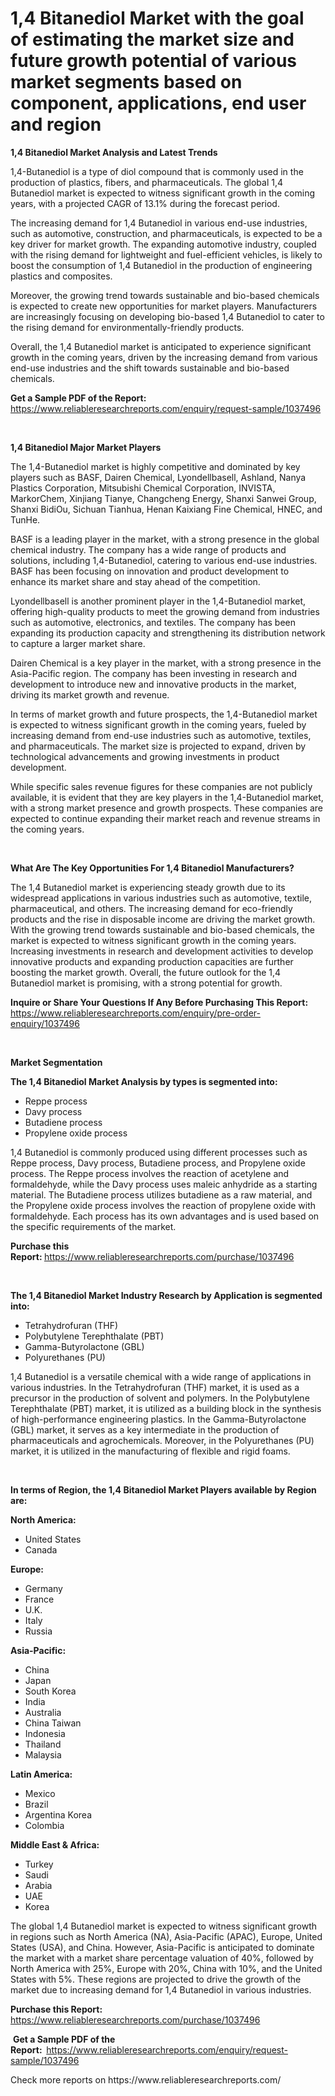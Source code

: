 <p><h1>1,4 Bitanediol Market with the goal of estimating the market size and future growth potential of various market segments based on component, applications, end user and region</h1></p><p><strong>1,4 Bitanediol Market Analysis and Latest Trends</strong></p>
<p><p>1,4-Butanediol is a type of diol compound that is commonly used in the production of plastics, fibers, and pharmaceuticals. The global 1,4 Butanediol market is expected to witness significant growth in the coming years, with a projected CAGR of 13.1% during the forecast period. </p><p>The increasing demand for 1,4 Butanediol in various end-use industries, such as automotive, construction, and pharmaceuticals, is expected to be a key driver for market growth. The expanding automotive industry, coupled with the rising demand for lightweight and fuel-efficient vehicles, is likely to boost the consumption of 1,4 Butanediol in the production of engineering plastics and composites. </p><p>Moreover, the growing trend towards sustainable and bio-based chemicals is expected to create new opportunities for market players. Manufacturers are increasingly focusing on developing bio-based 1,4 Butanediol to cater to the rising demand for environmentally-friendly products. </p><p>Overall, the 1,4 Butanediol market is anticipated to experience significant growth in the coming years, driven by the increasing demand from various end-use industries and the shift towards sustainable and bio-based chemicals.</p></p>
<p><strong>Get a Sample PDF of the Report:&nbsp;</strong> <a href="https://www.reliableresearchreports.com/enquiry/request-sample/1037496">https://www.reliableresearchreports.com/enquiry/request-sample/1037496</a></p>
<p>&nbsp;</p>
<p><strong>1,4 Bitanediol Major Market Players</strong></p>
<p><p>The 1,4-Butanediol market is highly competitive and dominated by key players such as BASF, Dairen Chemical, Lyondellbasell, Ashland, Nanya Plastics Corporation, Mitsubishi Chemical Corporation, INVISTA, MarkorChem, Xinjiang Tianye, Changcheng Energy, Shanxi Sanwei Group, Shanxi BidiOu, Sichuan Tianhua, Henan Kaixiang Fine Chemical, HNEC, and TunHe.</p><p>BASF is a leading player in the market, with a strong presence in the global chemical industry. The company has a wide range of products and solutions, including 1,4-Butanediol, catering to various end-use industries. BASF has been focusing on innovation and product development to enhance its market share and stay ahead of the competition.</p><p>Lyondellbasell is another prominent player in the 1,4-Butanediol market, offering high-quality products to meet the growing demand from industries such as automotive, electronics, and textiles. The company has been expanding its production capacity and strengthening its distribution network to capture a larger market share.</p><p>Dairen Chemical is a key player in the market, with a strong presence in the Asia-Pacific region. The company has been investing in research and development to introduce new and innovative products in the market, driving its market growth and revenue.</p><p>In terms of market growth and future prospects, the 1,4-Butanediol market is expected to witness significant growth in the coming years, fueled by increasing demand from end-use industries such as automotive, textiles, and pharmaceuticals. The market size is projected to expand, driven by technological advancements and growing investments in product development.</p><p>While specific sales revenue figures for these companies are not publicly available, it is evident that they are key players in the 1,4-Butanediol market, with a strong market presence and growth prospects. These companies are expected to continue expanding their market reach and revenue streams in the coming years.</p></p>
<p>&nbsp;</p>
<p><strong>What Are The Key Opportunities For 1,4 Bitanediol Manufacturers?</strong></p>
<p><p>The 1,4 Butanediol market is experiencing steady growth due to its widespread applications in various industries such as automotive, textile, pharmaceutical, and others. The increasing demand for eco-friendly products and the rise in disposable income are driving the market growth. With the growing trend towards sustainable and bio-based chemicals, the market is expected to witness significant growth in the coming years. Increasing investments in research and development activities to develop innovative products and expanding production capacities are further boosting the market growth. Overall, the future outlook for the 1,4 Butanediol market is promising, with a strong potential for growth.</p></p>
<p><strong>Inquire or Share Your Questions If Any Before Purchasing This Report:</strong> <a href="https://www.reliableresearchreports.com/enquiry/pre-order-enquiry/1037496">https://www.reliableresearchreports.com/enquiry/pre-order-enquiry/1037496</a></p>
<p>&nbsp;</p>
<p><strong>Market Segmentation</strong></p>
<p><strong>The 1,4 Bitanediol Market Analysis by types is segmented into:</strong></p>
<p><ul><li>Reppe process</li><li>Davy process</li><li>Butadiene process</li><li>Propylene oxide process</li></ul></p>
<p><p>1,4 Butanediol is commonly produced using different processes such as Reppe process, Davy process, Butadiene process, and Propylene oxide process. The Reppe process involves the reaction of acetylene and formaldehyde, while the Davy process uses maleic anhydride as a starting material. The Butadiene process utilizes butadiene as a raw material, and the Propylene oxide process involves the reaction of propylene oxide with formaldehyde. Each process has its own advantages and is used based on the specific requirements of the market.</p></p>
<p><strong>Purchase this Report:&nbsp;</strong><a href="https://www.reliableresearchreports.com/purchase/1037496">https://www.reliableresearchreports.com/purchase/1037496</a></p>
<p>&nbsp;</p>
<p><strong>The 1,4 Bitanediol Market Industry Research by Application is segmented into:</strong></p>
<p><ul><li>Tetrahydrofuran (THF)</li><li>Polybutylene Terephthalate (PBT)</li><li>Gamma-Butyrolactone (GBL)</li><li>Polyurethanes (PU)</li></ul></p>
<p><p>1,4 Butanediol is a versatile chemical with a wide range of applications in various industries. In the Tetrahydrofuran (THF) market, it is used as a precursor in the production of solvent and polymers. In the Polybutylene Terephthalate (PBT) market, it is utilized as a building block in the synthesis of high-performance engineering plastics. In the Gamma-Butyrolactone (GBL) market, it serves as a key intermediate in the production of pharmaceuticals and agrochemicals. Moreover, in the Polyurethanes (PU) market, it is utilized in the manufacturing of flexible and rigid foams.</p></p>
<p>&nbsp;</p>
<p><strong>In terms of Region, the 1,4 Bitanediol Market Players available by Region are:</strong></p>
<p>
    <p> <strong> North America: </strong>
        <ul>
            <li>United States</li>
            <li>Canada</li>
        </ul>
        </p> 
    <p> <strong> Europe: </strong>
        <ul>
            <li>Germany</li>
            <li>France</li>
            <li>U.K.</li>
            <li>Italy</li>
            <li>Russia</li>
        </ul>
        </p> 
    <p> <strong> Asia-Pacific: </strong>
        <ul>
            <li>China</li>
            <li>Japan</li>
            <li>South Korea</li>
            <li>India</li>
            <li>Australia</li>
            <li>China Taiwan</li>
            <li>Indonesia</li>
            <li>Thailand</li>
            <li>Malaysia</li>
        </ul>
        </p> 
    <p> <strong> Latin America: </strong>
        <ul>
            <li>Mexico</li>
            <li>Brazil</li>
            <li>Argentina Korea</li>
            <li>Colombia</li>
        </ul>
        </p> 
    <p> <strong> Middle East & Africa: </strong>
        <ul>
            <li>Turkey</li>
            <li>Saudi</li>
            <li>Arabia</li>
            <li>UAE</li>
            <li>Korea</li>
        </ul>
    </p>
    </p>
<p><p>The global 1,4 Butanediol market is expected to witness significant growth in regions such as North America (NA), Asia-Pacific (APAC), Europe, United States (USA), and China. However, Asia-Pacific is anticipated to dominate the market with a market share percentage valuation of 40%, followed by North America with 25%, Europe with 20%, China with 10%, and the United States with 5%. These regions are projected to drive the growth of the market due to increasing demand for 1,4 Butanediol in various industries.</p></p>
<p><strong>Purchase this Report: </strong><a href="https://www.reliableresearchreports.com/purchase/1037496">https://www.reliableresearchreports.com/purchase/1037496</a></p>
<p>&nbsp;<strong>Get a Sample PDF of the Report:&nbsp;&nbsp;</strong><a href="https://www.reliableresearchreports.com/enquiry/request-sample/1037496">https://www.reliableresearchreports.com/enquiry/request-sample/1037496</a></p>
<p><strong></strong></p>
<p>Check more reports on https://www.reliableresearchreports.com/</p>